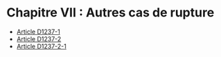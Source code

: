 # Chapitre VII : Autres cas de rupture

* [Article D1237-1](./LEGIARTI000018537484.md)
* [Article D1237-2](./LEGIARTI000018537482.md)
* [Article D1237-2-1](./LEGIARTI000020080277.md)
